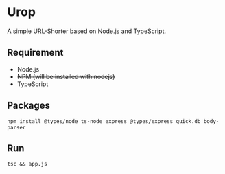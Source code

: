 # Urop
A simple URL-Shorter based on Node.js and TypeScript.

## Requirement
<ul>
<li>Node.js</li>
<li><del>NPM (will be installed with nodejs)</del></li>
<li>TypeScript</li>
</ul>

## Packages
```
npm install @types/node ts-node express @types/express quick.db body-parser
```

## Run
```
tsc && app.js
```

